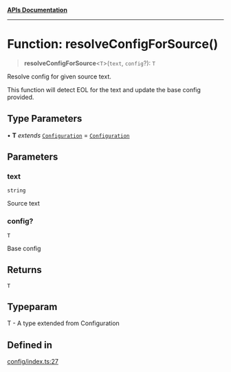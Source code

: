 [**APIs Documentation**](../README.md)

***

# Function: resolveConfigForSource()

> **resolveConfigForSource**\<`T`\>(`text`, `config`?): `T`

Resolve config for given source text.

This function will detect EOL for the text and update the base config provided.

## Type Parameters

• **T** *extends* [`Configuration`](../interfaces/Configuration.md) = [`Configuration`](../interfaces/Configuration.md)

## Parameters

### text

`string`

Source text

### config?

`T`

Base config

## Returns

`T`

## Typeparam

T - A type extended from Configuration

## Defined in

[config/index.ts:27](https://github.com/daidodo/format-imports/blob/e188bc4272dba9eddc624b65cf812895c79fd423/src/lib/config/index.ts#L27)

